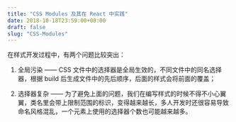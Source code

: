 ```yaml
---
title: "CSS Modules 及其在 React 中实践"
date: 2018-10-18T23:59:00+08:00
draft: false
slug: "CSS-Modules"
---
```


在样式开发过程中，有两个问题比较突出：

1. 全局污染 —— CSS 文件中的选择器是全局生效的，不同文件中的同名选择器，根据 build 后生成文件中的先后顺序，后面的样式会将前面的覆盖；

2. 选择器复杂 —— 为了避免上面的问题，我们在编写样式的时候不得不小心翼翼，类名里会带上限制范围的标识，变得越来越长，多人开发时还很容易导致命名风格混乱，一个元素上使用的选择器个数也可能越来越多。